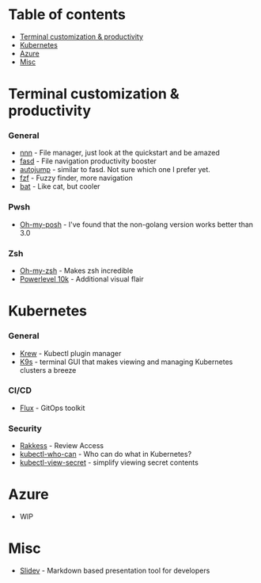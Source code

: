 Table of contents
=================

- [Terminal customization & productivity](#terminal-customization--productivity)
- [Kubernetes](#kubernetes)
- [Azure](#azure)
- [Misc](#misc)

# Terminal customization & productivity

### General
- [nnn](https://github.com/jarun/nnn) - File manager, just look at the quickstart and be amazed
- [fasd](https://github.com/clvv/fasd) - File navigation productivity booster
- [autojump](https://github.com/wting/autojump) - similar to fasd. Not sure which one I prefer yet.
- [fzf](https://github.com/junegunn/fzf) - Fuzzy finder, more navigation
- [bat](https://github.com/sharkdp/bat) - Like cat, but cooler

### Pwsh
- [Oh-my-posh](https://ohmyposh.dev/) - I've found that the non-golang version works better than 3.0

### Zsh
- [Oh-my-zsh](https://github.com/ohmyzsh/ohmyzsh) - Makes zsh incredible
- [Powerlevel 10k](https://github.com/romkatv/powerlevel10k) - Additional visual flair

# Kubernetes

### General
- [Krew](https://krew.sigs.k8s.io/) - Kubectl plugin manager
- [K9s](https://github.com/derailed/k9s) - terminal GUI that makes viewing and managing Kubernetes clusters a breeze

### CI/CD
- [Flux](https://github.com/fluxcd/flux2) - GitOps toolkit

### Security
- [Rakkess](https://github.com/corneliusweig/rakkess) - Review Access
- [kubectl-who-can](https://github.com/aquasecurity/kubectl-who-can) - Who can do what in Kubernetes?
- [kubectl-view-secret](https://github.com/elsesiy/kubectl-view-secret) - simplify viewing secret contents

# Azure
- WIP

# Misc
- [Slidev](https://github.com/slidevjs/slidev) - Markdown based presentation tool for developers
